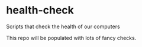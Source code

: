 # health-check
Scripts that check the health of our computers

This repo will be populated with lots of fancy checks.
